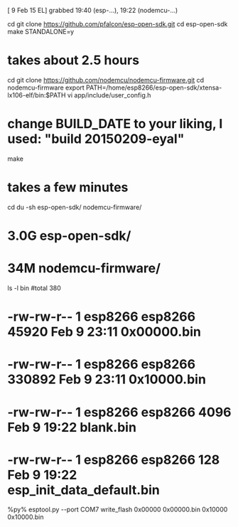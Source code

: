 [ 9 Feb 15 EL] grabbed 19:40 (esp-...), 19:22 (nodemcu-...)

cd
git clone https://github.com/pfalcon/esp-open-sdk.git
cd esp-open-sdk
make STANDALONE=y
# takes about 2.5 hours

cd
git clone https://github.com/nodemcu/nodemcu-firmware.git
cd nodemcu-firmware
export PATH=/home/esp8266/esp-open-sdk/xtensa-lx106-elf/bin:$PATH
vi app/include/user_config.h
# change BUILD_DATE to your liking, I used: "build 20150209-eyal"
make
# takes a few minutes

cd
du -sh esp-open-sdk/ nodemcu-firmware/
# 3.0G    esp-open-sdk/
# 34M     nodemcu-firmware/

ls -l bin
#total 380
# -rw-rw-r-- 1 esp8266 esp8266  45920 Feb  9 23:11 0x00000.bin
# -rw-rw-r-- 1 esp8266 esp8266 330892 Feb  9 23:11 0x10000.bin
# -rw-rw-r-- 1 esp8266 esp8266   4096 Feb  9 19:22 blank.bin
# -rw-rw-r-- 1 esp8266 esp8266    128 Feb  9 19:22 esp_init_data_default.bin

%py% esptool.py --port COM7 write_flash 0x00000 0x00000.bin 0x10000 0x10000.bin
